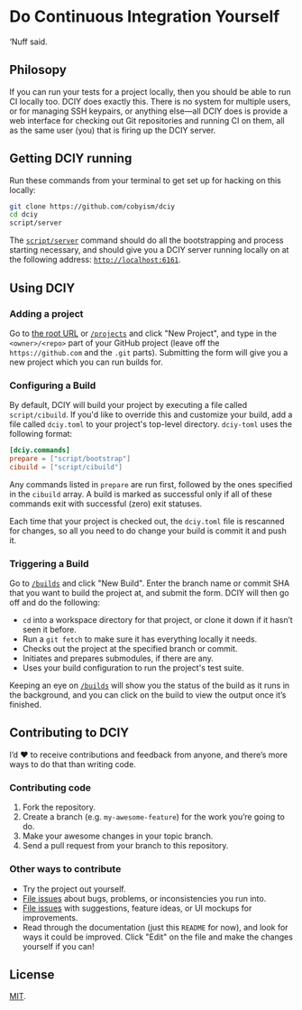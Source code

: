 # Do Continuous Integration Yourself

‘Nuff said.

## Philosopy

If you can run your tests for a project locally, then you should be able to run CI locally too.
DCIY does exactly this. There is no system for multiple users, or for managing SSH keypairs,
or anything else—all DCIY does is provide a web interface for checking out Git repositories
and running CI on them, all as the same user (you) that is firing up the DCIY server.

## Getting DCIY running

Run these commands from your terminal to get set up for hacking on this locally:

```sh
git clone https://github.com/cobyism/dciy
cd dciy
script/server
```

The [`script/server`](./script/server) command should do all the bootstrapping and
process starting necessary, and should give you a DCIY server running locally on
at the following address: [`http://localhost:6161`](http://localhost:6161).

## Using DCIY

### Adding a project

Go to [the root URL](http://localhost:6161/) or [`/projects`](http://localhost:6161/projects)
and click "New Project", and type in the `<owner>/<repo>` part of your GitHub project
(leave off the `https://github.com` and the `.git` parts). Submitting the form will
give you a new project which you can run builds for.

### Configuring a Build

By default, DCIY will build your project by executing a file called `script/cibuild`. If
you'd like to override this and customize your build, add a file called `dciy.toml` to your
project's top-level directory. `dciy-toml` uses the following format:

```toml
[dciy.commands]
prepare = ["script/bootstrap"]
cibuild = ["script/cibuild"]
```

Any commands listed in `prepare` are run first, followed by the ones specified in the `cibuild`
array. A build is marked as successful only if all of these commands exit with successful
(zero) exit statuses.

Each time that your project is checked out, the `dciy.toml` file is rescanned for changes, so all you
need to do change your build is commit it and push it.

### Triggering a Build

Go to [`/builds`](http://localhost:6161/builds) and click "New Build". Enter the
branch name or commit SHA that you want to build the project at, and submit the form.
DCIY will then go off and do the following:

- `cd` into a workspace directory for that project, or clone it down if it hasn’t seen it before.
- Run a `git fetch` to make sure it has everything locally it needs.
- Checks out the project at the specified branch or commit.
- Initiates and prepares submodules, if there are any.
- Uses your build configuration to run the project's test suite.

Keeping an eye on [`/builds`](http://localhost:6161/builds) will show you the status of the build
as it runs in the background, and you can click on the build to view the output once it’s finished.

## Contributing to DCIY

I’d :heart: to receive contributions and feedback from anyone,
and there’s more ways to do that than writing code.

### Contributing code

1. Fork the repository.
2. Create a branch (e.g. `my-awesome-feature`) for the work you’re going to do.
3. Make your awesome changes in your topic branch.
4. Send a pull request from your branch to this repository.

### Other ways to contribute

- Try the project out yourself.
- [File issues](https://github.com/cobyism/dciy/issues/new) about bugs, problems, or inconsistencies you run into.
- [File issues](https://github.com/cobyism/dciy/issues/new) with suggestions, feature ideas, or UI mockups for improvements.
- Read through the documentation (just this `README` for now), and look for ways it could be improved. Click "Edit" on the file and make the changes yourself if you can!

## License

[MIT](./LICENSE).
